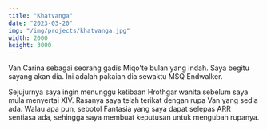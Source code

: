 ```yaml
---
title: "Khatvanga"
date: "2023-03-20"
img: "/img/projects/khatvanga.jpg"
width: 2000
height: 3000
---
```


Van Carina sebagai seorang gadis Miqo'te bulan yang indah. Saya begitu sayang akan dia. Ini adalah pakaian dia sewaktu MSQ Endwalker.

Sejujurnya saya ingin menunggu ketibaan Hrothgar wanita sebelum saya mula menyertai XIV. Rasanya saya telah terikat dengan rupa Van yang sedia ada. Walau apa pun, sebotol Fantasia yang saya dapat selepas ARR sentiasa ada, sehingga saya membuat keputusan untuk mengubah rupanya.
